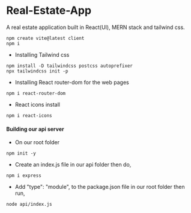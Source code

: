 # Real-Estate-App
A real estate application built in React(UI), MERN stack and tailwind css.
```
npm create vite@latest client
npm i
```

- Installing Tailwind css
```
npm install -D tailwindcss postcss autoprefixer
npx tailwindcss init -p
```  

- Installing React router-dom for the web pages
```
npm i react-router-dom
```
- React icons install
```
npm i react-icons
```
#### Building our api server

- On our root folder
```
npm init -y
```
- Create an index.js file in our api folder then do,
```
npm i express
```
- Add "type": "module", to the package.json file in our root folder then run,
```
node api/index.js
```
